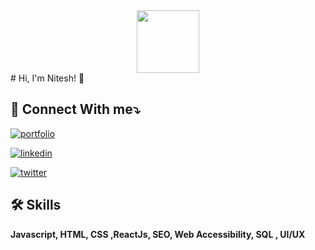 
<div id="header" align="center">
  <img src="https://media.giphy.com/media/M9gbBd9nbDrOTu1Mqx/giphy.gif" width="100"/>
</div>
# Hi, I'm Nitesh! 👋



## 🔗 Connect With me⤵
[![portfolio](https://img.shields.io/badge/my_portfolio-000?style=for-the-badge&logo=ko-fi&logoColor=white)](https://niteshwebdev.pages.dev/)

[![linkedin](https://img.shields.io/badge/linkedin-0A66C2?style=for-the-badge&logo=linkedin&logoColor=white)](https://www.linkedin.com/in/nitesh-kumar-sah-web-dev/)

[![twitter](https://img.shields.io/badge/twitter-1DA1F2?style=for-the-badge&logo=twitter&logoColor=white)](https://twitter.com/NiteshK97721370)


## 🛠 Skills
**Javascript, HTML, CSS ,ReactJs, SEO, Web Accessibility, SQL
, UI/UX**

